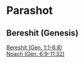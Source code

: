 # Parashot

## Bereshit (Genesis)
[Bereshit (Gen. 1:1-6:8)](../WeeklyParasha/01%20-%20Bereshit/README.md)<br>
[Noach (Gen. 6:9-11:32)](../WeeklyParasha/02%20-%20Noach/README.md)
